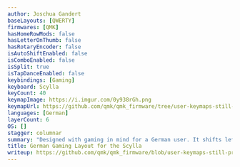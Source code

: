 ```yaml
---
author: Joschua Gandert
baseLayouts: [QWERTY]
firmwares: [QMK]
hasHomeRowMods: false
hasLetterOnThumb: false
hasRotaryEncoder: false
isAutoShiftEnabled: false
isComboEnabled: false
isSplit: true
isTapDanceEnabled: false
keybindings: [Gaming]
keyboard: Scylla
keyCount: 40
keymapImage: https://i.imgur.com/0y938rGh.png
keymapUrl: https://github.com/qmk/qmk_firmware/tree/user-keymaps-still-present/keyboards/bastardkb/scylla/keymaps/german_gaming
languages: [German]
layerCount: 6
OS: []
stagger: columnar
summary: "Designed with gaming in mind for a German user. It shifts left-side keys, placing WASD on ESDF for comfort on contoured Dactyl-style keyboards. The TGB column is moved to the left edge. RAISE layer has arrow keys, LOWER layer has Home, End, Page Down, Page Up, special characters, and a numpad. RAISE layer adds media keys." 
title: German Gaming Layout for the Scylla
writeup: https://github.com/qmk/qmk_firmware/blob/user-keymaps-still-present/keyboards/bastardkb/scylla/keymaps/german_gaming/readme.md
---
```


